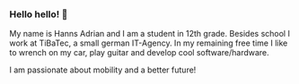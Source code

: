 ### Hello hello! 👋
My name is Hanns Adrian and I am a student in 12th grade. 
Besides school I work at TiBaTec, a small german IT-Agency.
In my remaining free time I like to wrench on my car, play guitar and develop cool software/hardware.

I am passionate about mobility and a better future!
